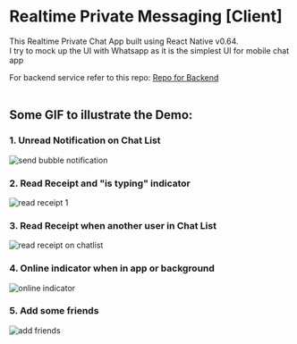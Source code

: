 # Realtime Private Messaging [Client]

This Realtime Private Chat App built using React Native v0.64. <br/>
I try to mock up the UI with Whatsapp as it is the simplest UI for mobile chat app

For backend service refer to this repo:
[Repo for Backend](https://github.com/tyogautomo/realtime-chat-server)
<br/><br/>
## Some GIF to illustrate the Demo:

### 1. Unread Notification on Chat List
![send bubble notification](https://i.ibb.co/P4Qctvm/count-notif-gif-nice.gif)

### 2. Read Receipt and "is typing" indicator
![read receipt 1](https://i.ibb.co/MVHgBpf/read-receipt-gif-nice.gif)

### 3. Read Receipt when another user in Chat List
![read receipt on chatlist](https://i.ibb.co/p0G9tzD/read-receipt2-gif-nice.gif)

### 4. Online indicator when in app or background
![online indicator](https://i.ibb.co/fQ87b8L/online-indicator-gif-nice.gif)

### 5. Add some friends
![add friends](https://i.ibb.co/s24L0bq/add-friend-gif-nice.gif)

